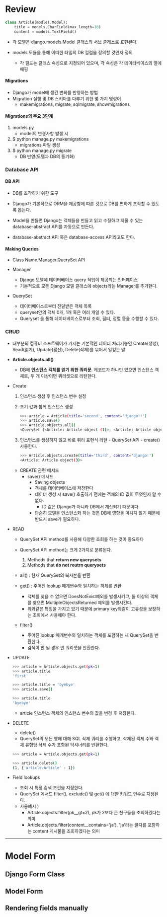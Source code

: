 # Review

``` python
class Article(modles.Model):
    title = models.CharField(max_length=10)
    content = models.TextField()
```

- 각 모델은 django.models.Model 클래스의 서브 클래스로 표현된다.

- models 모듈을 통해 어떠한 타입의 DB 컬럼을 정의할 것인지 정의
  - 각 필드는 클래스 속성으로 지정되어 있으며, 각 속성은 각 데이터베이스의 열에 매핑

#### Migrations

- Django가 model에 생긴 변화를 반영하는 방법
- Migration 실행 및 DB 스키마를 다루기 위한 몇 가지 명령어
  - makemigrations, migrate, sqlmigrate, showmigrations

#### Migrations의 주요 3단계

1. models.py
   - model의 변경사항 발생 시 
2. $ python manage.py makemigrations
   - migrations 파일 생성
3. $ python manage.py migrate
   - DB 반영(모델과 DB의 동기화)



### Database API

#### DB API

- DB를 조작하기 위한 도구
- Django가 기본적으로 ORM을 제공함에 따른 것으로 DB를 편하게 조작할 수 있도록 돕는다.
- Model을 만들면 Django는 객체들을 만들고 읽고 수정하고 지울 수 있는 database-abstract API를 자동으로 만든다.

- database-abstract API 혹은 database-access API라고도 한다.

#### Making Queries

- Class Name.Manager.QuerySet API

- Manager
  - Django 모델에 데이터베이스 query 작업이 제공되는 인터페이스
  - 기본적으로 모든 Django 모델 클래스에 objects라는 Manager를 추가한다.
- QuerySet
  - 데이터베이스로부터 전달받은 객체 목록
  - queryset안의 객체 0개, 1개 혹은 여러 개일 수 있다.
  - Queryset 을 통해 데이터베이스로부터 조회, 필터, 정렬 등을 수행할 수 있다.



### CRUD

- 대부분의 컴퓨터 소프트웨어가 가지는 기본적인 데이터 처리기능인 Create(생성), Read(읽기), Update(갱신), Delete(삭제)를 묶어서 일컫는 말 
- **Article.objects.all()**
  - DB에 **인스턴스 객체를 얻기 위한 쿼리문**. 레코드가 하나만 있으면 인스턴스 객체로, 두 개 이상이면 쿼리셋으로 리턴한다.

- Create

  1. 인스턴스 생성 후 인스턴스 변수 설정

  2. 초기 값과 함께 인스턴스 생성

     ``` bash
     >>> article = Article(title='second', content='django!!')
     >>> article.save()
     >>> Article.objects.all() 
     <QuerySet [<Article: Article object (1)>, <Article: Article object (2)>]>
     ```

  3. 인스턴스를 생성하지 않고 바로 쿼리 표현식 리턴 - QuerySet API - create() 사용한다.

     ``` bash
     >>> Article.objects.create(title='third', content='django!')
     <Article: Article object(3)>
     ```

  - CREATE 관련 메서드
    - save() 메서드
      - Saving objects
      - 객체를 데이터베이스에 저장한다
      - 데이터 생성 시 save() 호출하기 전에는 객체의 ID 값이 무엇인지 알 수 없다.
        - ID 값은 Django가 아니라 DB에서 계산되기 때문이다.
      - 단순히 모델을 인스턴스화 하는 것은 DB에 영향을 미치지 않기 때문에 반드시 save가 필요하다.

- READ

  - QuerySet API method를 사용해 다양한 조회를 하는 것이 중요하다
  - QuerySet API method는 크게 2가지로 분류된다.
    1. Methods that **return new querysets**
    2. Methods that **do not reutrn querysets**
  - all() : 현재 QuerySet의 복사본을 반환
  - get() : 주어진 lookup 매개변수와 일치하는 객체를 반환
    - 객체를 찾을 수 없으면 DoesNotExist예외를 발생시키고, 둘 이상의 객체를 찾으면 MultipleObjectsReturned 예외를 발생시킨다.
    - 위와같은 특징을 가지고 있기 때문에 primary key와같이 고유성을 보장하는 조회에서 사용해야 한다.

  - filter()
    - 주어진 lookup 매개변수와 일치하는 객체를 포함하는 새 QuerySet을 반환한다.
    - 검색이 안 될 경우 빈 쿼리셋을 반환한다.

- UPDATE

  ``` bash
  >>> article = Article.objects.get(pk=1)
  >>> article.title
  'first'
  
  >>> article.title = 'byebye'
  >>> article.save()
  
  >>> article.title
  'byebye'
  ```

  - article 인스턴스 객체의 인스턴스 변수의 값을 변경 후 저장한다.

- DELETE

  - delete()
  - QuerySet의 모든 행에 대해 SQL 삭제 쿼리를 수행하고, 삭제된 객체 수와 객체 유형당 삭제 수가 포함된 딕셔너리를 반환한다.

  ``` bash
  >>> article = Article.objects.get(pk=1)
  
  >>> article.delete()
  (1, {'article.Article' : 1})
  ```

- Field lookups

  - 조회 시 특정 검색 조건을 지정한다.
  - QuerySet 메서드 filter(), exclude() 및 get() 에 대한 키워드 인수로 지정된다.
  - 사용예시 )
    - Article.objects.filter(pk__gt=2), pk가 2보다 큰 친구들을 조회하겠다는 의미
    - Article.objects.filter(content__contains='ja'), 'ja'라는 글자를 포함하는 content 게시물을 조회하겠다는 의미

---



# Model Form

## Django Form Class





## Model Form



## Rendering fields manually
